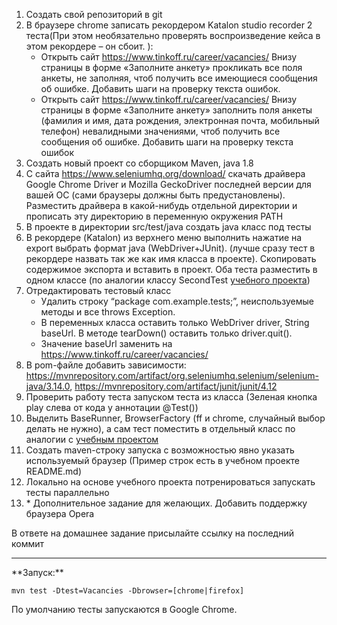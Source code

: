 1. Создать свой репозиторий в git
2. В браузере chrome записать рекордером Katalon studio recorder 2 теста(При этом необязательно проверять воспроизведение кейса в этом рекордере – он сбоит.  ):
    * Открыть сайт https://www.tinkoff.ru/career/vacancies/
  Внизу страницы в форме «Заполните анкету» прокликать все поля анкеты, не заполняя, чтоб получить все имеющиеся сообщения об ошибке.
  Добавить шаги на проверку текста ошибок.
    * Открыть сайт https://www.tinkoff.ru/career/vacancies/
Внизу страницы в форме «Заполните анкету» заполнить поля анкеты (фамилия и имя, дата рождения, электронная почта, мобильный телефон) невалидными значениями, чтоб получить все сообщения об ошибке. 
Добавить шаги на проверку текста ошибок
3. Создать новый проект со сборщиком Maven, java 1.8
4. С сайта https://www.seleniumhq.org/download/ скачать драйвера Google Chrome Driver и Mozilla GeckoDriver последней версии для вашей ОС (сами браузеры должны быть предустановлены). Разместить драйвера в какой-нибудь отдельной директории и прописать эту директорию в переменную окружения PATH
5. В проекте в директории src/test/java создать java класс под тесты 
6. В рекордере (Katalon) из верхнего меню выполнить нажатие на export выбрать формат java (WebDriver+JUnit). (лучше сразу тест в рекордере назвать так же как имя класса в проекте). Скопировать содержимое экспорта и вставить в проект. Оба теста разместить в одном классе (по аналогии классу SecondTest [учебного проекта](https://github.com/vchuchkalov/web-qa-training/tree/lesson1/src/test/java))
7. Отредактировать тестовый класс
    * Удалить строку “package com.example.tests;”, неиспользуемые методы и все throws Exception. 
    * В переменных класса оставить только WebDriver driver, String baseUrl. В методе tearDown() оставить только driver.quit(). 
    * Значение baseUrl заменить на https://www.tinkoff.ru/career/vacancies/
8. В pom-файле добавить зависимости:
 https://mvnrepository.com/artifact/org.seleniumhq.selenium/selenium-java/3.14.0, https://mvnrepository.com/artifact/junit/junit/4.12
9. Проверить работу теста запуском теста из класса (Зеленая кнопка play слева от кода у аннотации @Test())
10. Выделить BaseRunner, BrowserFactory (ff и chrome, случайный выбор делать не нужно), а сам тест поместить в отдельный класс по аналогии с [учебным проектом](https://github.com/vchuchkalov/web-qa-training/tree/lesson1/src/test/java)
11. Создать maven-строку запуска с возможностью явно указать используемый браузер (Пример строк есть в учебном проекте README.md)
12. Локально на основе учебного проекта потренироваться запускать тесты параллельно
13. \* Дополнительное задание для желающих. Добавить поддержку браузера Opera

В ответе на домашнее задание присылайте ссылку на последний коммит
<hr>
**Запуск:**

``mvn test -Dtest=Vacancies -Dbrowser=[chrome|firefox]``

По умолчанию тесты запускаются в Google Chrome.
